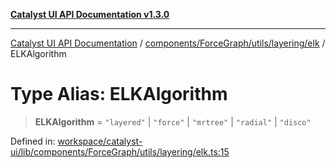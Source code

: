 [**Catalyst UI API Documentation v1.3.0**](../../../../../../README.md)

---

[Catalyst UI API Documentation](../../../../../../README.md) / [components/ForceGraph/utils/layering/elk](../README.md) / ELKAlgorithm

# Type Alias: ELKAlgorithm

> **ELKAlgorithm** = `"layered"` \| `"force"` \| `"mrtree"` \| `"radial"` \| `"disco"`

Defined in: [workspace/catalyst-ui/lib/components/ForceGraph/utils/layering/elk.ts:15](https://github.com/TheBranchDriftCatalyst/catalyst-ui/blob/main/lib/components/ForceGraph/utils/layering/elk.ts#L15)
